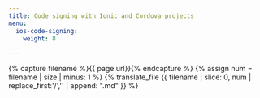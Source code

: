 ```yaml
---
title: Code signing with Ionic and Cordova projects
menu:
  ios-code-signing:
    weight: 8

---
```

{% capture filename %}{{ page.url}}{% endcapture %}
{% assign num = filename | size | minus: 1 %}
{% translate_file {{ filename | slice: 0, num | replace_first:'/','' | append: ".md" }} %}
